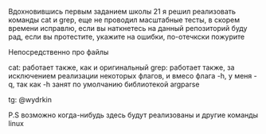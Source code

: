 Вдохновившись первым заданием школы 21 я решил реализовать команды cat и grep, еще не проводил масштабные тесты, в скорем времени исправлю, если вы наткнетесь на данный репозиторий буду рад, если вы протестите, укажите на ошибки, по-отечкски пожурите

Непосредственно про файлы

cat: работает также, как и оригинальный
grep:  работает также, за исключением реализации некоторых флагов, и вмесо флага -h, у меня -q, так как -h занят по умолчанию библиотекой argparse

tg: @wydrkin

P.S возможно когда-нибудь здесь будут реализованы и другие команды linux
